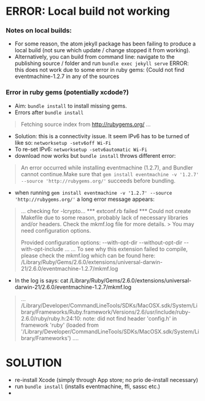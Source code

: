 # ERROR: Local build not working
### Notes on local builds:
* For some reason, the atom jekyll package has been failing to produce a local build (not sure which update / change stopped it from working).
* Alternatively, you can build from command line: navigate to the publishing source / folder and run ```bundle exec jekyll serve```
 ERROR: this does not work due to some error in ruby gems:
{Could not find eventmachine-1.2.7 in any of the sources

### Error in ruby gems (potentially xcdode?)
* Aim: `bundle install` to install missing gems.  
* Errors after `bundle install`
> Fetching source index from http://rubygems.org/
> ...  
* Solution: this is a connectivity issue. It seem IPv6 has to be turned of like so: `networksetup -setv6off Wi-Fi`
* To re-set IPv6: `networksetup -setv6automatic Wi-Fi`
* download now works but `bundle install` throws different error:  
> An error occurred while installing eventmachine (1.2.7), and Bundler cannot continue.Make sure that `gem install eventmachine -v '1.2.7' --source 'http://rubygems.org/'` succeeds before bundling.
* when running `gem install eventmachine -v '1.2.7' --source 'http://rubygems.org/'`
a long error message appears:
> ... 
> checking for -lcrypto... *** extconf.rb failed ***
> Could not create Makefile due to some reason, probably lack of necessary
> libraries and/or headers.  Check the mkmf.log file for more details.  > You may need configuration options.
>
> Provided configuration options:
>	--with-opt-dir
>	--without-opt-dir
>	--with-opt-include
>  ...
>  ...
>  To see why this extension failed to compile, please check the mkmf.log which can be found here:
>    /Library/Ruby/Gems/2.6.0/extensions/universal-darwin-21/2.6.0/eventmachine-1.2.7/mkmf.log
    
* In the log is says:
cat /Library/Ruby/Gems/2.6.0/extensions/universal-darwin-21/2.6.0/eventmachine-1.2.7/mkmf.log
> ...
> /Library/Developer/CommandLineTools/SDKs/MacOSX.sdk/System/Library/Frameworks/Ruby.framework/Versions/2.6/usr/include/ruby-2.6.0/ruby/ruby.h:24:10: note: did not find header 'config.h' in framework 'ruby' (loaded from '/Library/Developer/CommandLineTools/SDKs/MacOSX.sdk/System/Library/Frameworks')
> ....
  
# SOLUTION
* re-install Xcode (simply through App store; no prio de-install necessary)
* run `bundle install` (installs eventmachine, ffi, sassc etc.)
* 
